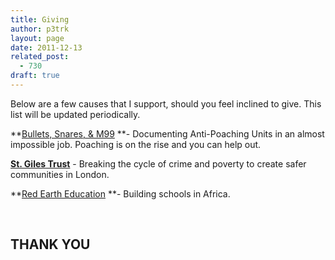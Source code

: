 ```yaml
---
title: Giving
author: p3trk
layout: page
date: 2011-12-13
related_post:
  - 730
draft: true
---
```

Below are a few causes that I support, should you feel inclined to give. This list will be updated periodically.

**<a href="http://igg.me/p/54931?a=362595" onclick="javascript:_gaq.push(['_trackEvent','outbound-article','http://igg.me']);">Bullets, Snares, & M99</a> **- Documenting Anti-Poaching Units in an almost impossible job. Poaching is on the rise and you can help out.

**<a href="http://www.stgilestrust.org.uk/" onclick="javascript:_gaq.push(['_trackEvent','outbound-article','http://www.stgilestrust.org.uk']);" target="_blank">St. Giles Trust</a>** - Breaking the cycle of crime and poverty to create safer communities in London.

**<a href="http://www.redeartheducation.co.uk" onclick="javascript:_gaq.push(['_trackEvent','outbound-article','http://www.redeartheducation.co.uk']);" target="_blank">Red Earth Education</a> **- Building schools in Africa.

&nbsp;

## THANK YOU
